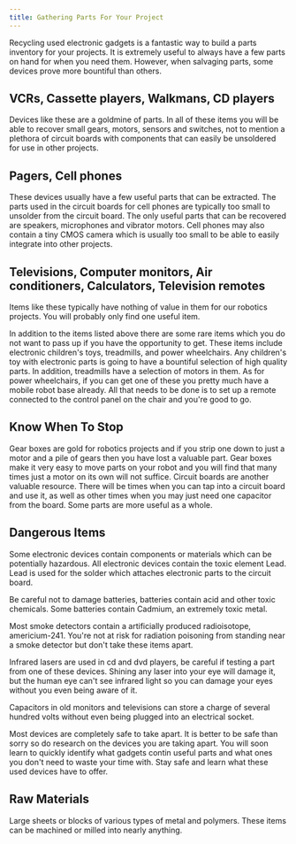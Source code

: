```yaml
---
title: Gathering Parts For Your Project
---
```


Recycling used electronic gadgets is a fantastic way to build a parts inventory for your projects. It is extremely useful to always have a few parts on hand for when you need them. However, when salvaging parts, some devices prove more bountiful than others.

## VCRs, Cassette players, Walkmans, CD players

Devices like these are a goldmine of parts. In all of these items you will be able to recover small gears, motors, sensors and switches, not to mention a plethora of circuit boards with components that can easily be unsoldered for use in other projects.

## Pagers, Cell phones

These devices usually have a few useful parts that can be extracted. The parts used in the circuit boards for cell phones are typically too small to unsolder from the circuit board. The only useful parts that can be recovered are speakers, microphones and vibrator motors. Cell phones may also contain a tiny CMOS camera which is usually too small to be able to easily integrate into other projects.

## Televisions, Computer monitors, Air conditioners, Calculators, Television remotes

Items like these typically have nothing of value in them for our robotics projects. You will probably only find one useful item.

In addition to the items listed above there are some rare items which you do not want to pass up if you have the opportunity to get. These items include electronic children's toys, treadmills, and power wheelchairs. Any children's toy with electronic parts is going to have a bountiful selection of high quality parts. In addition, treadmills have a selection of motors in them. As for power wheelchairs, if you can get one of these you pretty much have a mobile robot base already. All that needs to be done is to set up a remote connected to the control panel on the chair and you're good to go.

## Know When To Stop

Gear boxes are gold for robotics projects and if you strip one down to just a motor and a pile of gears then you have lost a valuable part. Gear boxes make it very easy to move parts on your robot and you will find that many times just a motor on its own will not suffice. Circuit boards are another valuable resource. There will be times when you can tap into a circuit board and use it, as well as other times when you may just need one capacitor from the board. Some parts are more useful as a whole.

## Dangerous Items

Some electronic devices contain components or materials which can be potentially hazardous. All electronic devices contain the toxic element Lead. Lead is used for the solder which attaches electronic parts to the circuit board.

Be careful not to damage batteries, batteries contain acid and other toxic chemicals. Some batteries contain Cadmium, an extremely toxic metal.

Most smoke detectors contain a artificially produced radioisotope, americium-241. You're not at risk for radiation poisoning from standing near a smoke detector but don't take these items apart.

Infrared lasers are used in cd and dvd players, be careful if testing a part from one of these devices. Shining any laser into your eye will damage it, but the human eye can't see infrared light so you can damage your eyes without you even being aware of it.

Capacitors in old monitors and televisions can store a charge of several hundred volts without even being plugged into an electrical socket.

Most devices are completely safe to take apart. It is better to be safe than sorry so do research on the devices you are taking apart. You will soon learn to quickly identify what gadgets contin useful parts and what ones you don't need to waste your time with. Stay safe and learn what these used devices have to offer.

## Raw Materials

Large sheets or blocks of various types of metal and polymers. These items can be machined or milled into nearly anything.

